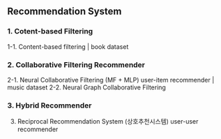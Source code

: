 ## Recommendation System 

### 1. Cotent-based Filtering
1-1. Content-based filtering | book dataset

### 2. Collaborative Filtering Recommender
2-1. Neural Collaborative Filtering (MF + MLP) user-item recommender | music dataset 
2-2. Neural Graph Collaborative Filtering

### 3. Hybrid Recommender
3. Reciprocal Recommendation System (상호추천시스템) user-user recommender 


